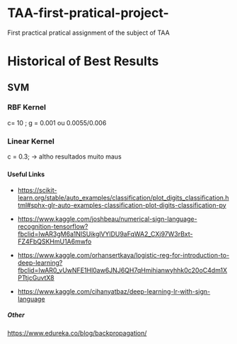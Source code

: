 # TAA-first-pratical-project-
First practical pratical assignment of the subject of TAA

# Historical of Best Results
## SVM
### RBF Kernel
c= 10 ; g = 0.001 ou 0.0055/0.006

### Linear Kernel
c = 0.3; -> altho resultados muito maus

### 


#### Useful Links
* https://scikit-learn.org/stable/auto_examples/classification/plot_digits_classification.html#sphx-glr-auto-examples-classification-plot-digits-classification-py
* https://www.kaggle.com/joshbeau/numerical-sign-language-recognition-tensorflow?fbclid=IwAR3gM6a1NISUikglVYlDU9aFqWA2_CXj97W3rBxt-FZ4FbQSKHmU1A6mwfo
* https://www.kaggle.com/orhansertkaya/logistic-reg-for-introduction-to-deep-learning?fbclid=IwAR0_vUwNFE1Hl0aw6JNJ6QH7qHmihianwyhhk0c20oC4dm1XPTtjcGuvtX8

* https://www.kaggle.com/cihanyatbaz/deep-learning-lr-with-sign-language

##### Other
https://www.edureka.co/blog/backpropagation/

